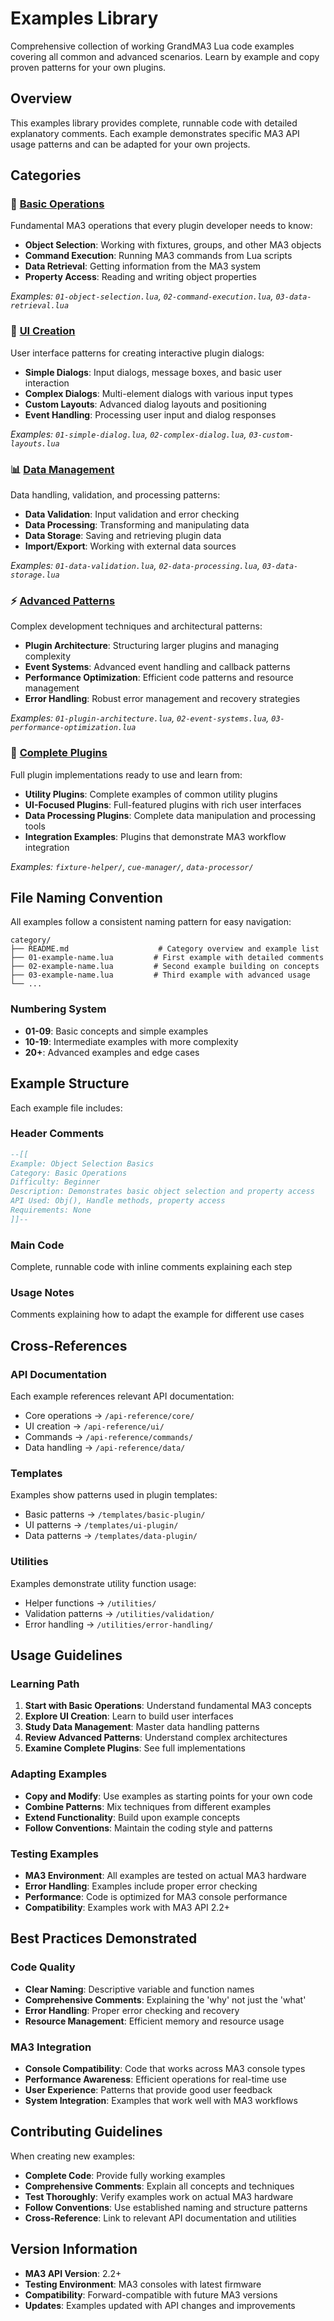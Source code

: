 # Examples Library

Comprehensive collection of working GrandMA3 Lua code examples covering all common and advanced scenarios. Learn by example and copy proven patterns for your own plugins.

## Overview

This examples library provides complete, runnable code with detailed explanatory comments. Each example demonstrates specific MA3 API usage patterns and can be adapted for your own projects.

## Categories

### 🚀 [Basic Operations](./basic-operations/)
Fundamental MA3 operations that every plugin developer needs to know:
- **Object Selection**: Working with fixtures, groups, and other MA3 objects
- **Command Execution**: Running MA3 commands from Lua scripts
- **Data Retrieval**: Getting information from the MA3 system
- **Property Access**: Reading and writing object properties

*Examples: `01-object-selection.lua`, `02-command-execution.lua`, `03-data-retrieval.lua`*

### 🎨 [UI Creation](./ui-creation/)
User interface patterns for creating interactive plugin dialogs:
- **Simple Dialogs**: Input dialogs, message boxes, and basic user interaction
- **Complex Dialogs**: Multi-element dialogs with various input types
- **Custom Layouts**: Advanced dialog layouts and positioning
- **Event Handling**: Processing user input and dialog responses

*Examples: `01-simple-dialog.lua`, `02-complex-dialog.lua`, `03-custom-layouts.lua`*

### 📊 [Data Management](./data-management/)
Data handling, validation, and processing patterns:
- **Data Validation**: Input validation and error checking
- **Data Processing**: Transforming and manipulating data
- **Data Storage**: Saving and retrieving plugin data
- **Import/Export**: Working with external data sources

*Examples: `01-data-validation.lua`, `02-data-processing.lua`, `03-data-storage.lua`*

### ⚡ [Advanced Patterns](./advanced-patterns/)
Complex development techniques and architectural patterns:
- **Plugin Architecture**: Structuring larger plugins and managing complexity
- **Event Systems**: Advanced event handling and callback patterns
- **Performance Optimization**: Efficient code patterns and resource management
- **Error Handling**: Robust error management and recovery strategies

*Examples: `01-plugin-architecture.lua`, `02-event-systems.lua`, `03-performance-optimization.lua`*

### 🔧 [Complete Plugins](./complete-plugins/)
Full plugin implementations ready to use and learn from:
- **Utility Plugins**: Complete examples of common utility plugins
- **UI-Focused Plugins**: Full-featured plugins with rich user interfaces
- **Data Processing Plugins**: Complete data manipulation and processing tools
- **Integration Examples**: Plugins that demonstrate MA3 workflow integration

*Examples: `fixture-helper/`, `cue-manager/`, `data-processor/`*

## File Naming Convention

All examples follow a consistent naming pattern for easy navigation:

```
category/
├── README.md                    # Category overview and example list
├── 01-example-name.lua         # First example with detailed comments
├── 02-example-name.lua         # Second example building on concepts
├── 03-example-name.lua         # Third example with advanced usage
└── ...
```

### Numbering System
- **01-09**: Basic concepts and simple examples
- **10-19**: Intermediate examples with more complexity
- **20+**: Advanced examples and edge cases

## Example Structure

Each example file includes:

### Header Comments
```lua
--[[
Example: Object Selection Basics
Category: Basic Operations
Difficulty: Beginner
Description: Demonstrates basic object selection and property access
API Used: Obj(), Handle methods, property access
Requirements: None
]]--
```

### Main Code
Complete, runnable code with inline comments explaining each step

### Usage Notes
Comments explaining how to adapt the example for different use cases

## Cross-References

### API Documentation
Each example references relevant API documentation:
- Core operations → `/api-reference/core/`
- UI creation → `/api-reference/ui/`
- Commands → `/api-reference/commands/`
- Data handling → `/api-reference/data/`

### Templates
Examples show patterns used in plugin templates:
- Basic patterns → `/templates/basic-plugin/`
- UI patterns → `/templates/ui-plugin/`
- Data patterns → `/templates/data-plugin/`

### Utilities
Examples demonstrate utility function usage:
- Helper functions → `/utilities/`
- Validation patterns → `/utilities/validation/`
- Error handling → `/utilities/error-handling/`

## Usage Guidelines

### Learning Path
1. **Start with Basic Operations**: Understand fundamental MA3 concepts
2. **Explore UI Creation**: Learn to build user interfaces
3. **Study Data Management**: Master data handling patterns
4. **Review Advanced Patterns**: Understand complex architectures
5. **Examine Complete Plugins**: See full implementations

### Adapting Examples
- **Copy and Modify**: Use examples as starting points for your own code
- **Combine Patterns**: Mix techniques from different examples
- **Extend Functionality**: Build upon example concepts
- **Follow Conventions**: Maintain the coding style and patterns

### Testing Examples
- **MA3 Environment**: All examples are tested on actual MA3 hardware
- **Error Handling**: Examples include proper error checking
- **Performance**: Code is optimized for MA3 console performance
- **Compatibility**: Examples work with MA3 API 2.2+

## Best Practices Demonstrated

### Code Quality
- **Clear Naming**: Descriptive variable and function names
- **Comprehensive Comments**: Explaining the 'why' not just the 'what'
- **Error Handling**: Proper error checking and recovery
- **Resource Management**: Efficient memory and resource usage

### MA3 Integration
- **Console Compatibility**: Code that works across MA3 console types
- **Performance Awareness**: Efficient operations for real-time use
- **User Experience**: Patterns that provide good user feedback
- **System Integration**: Examples that work well with MA3 workflows

## Contributing Guidelines

When creating new examples:
- **Complete Code**: Provide fully working examples
- **Comprehensive Comments**: Explain all concepts and techniques
- **Test Thoroughly**: Verify examples work on actual MA3 hardware
- **Follow Conventions**: Use established naming and structure patterns
- **Cross-Reference**: Link to relevant API documentation and utilities

## Version Information

- **MA3 API Version**: 2.2+
- **Testing Environment**: MA3 consoles with latest firmware
- **Compatibility**: Forward-compatible with future MA3 versions
- **Updates**: Examples updated with API changes and improvements